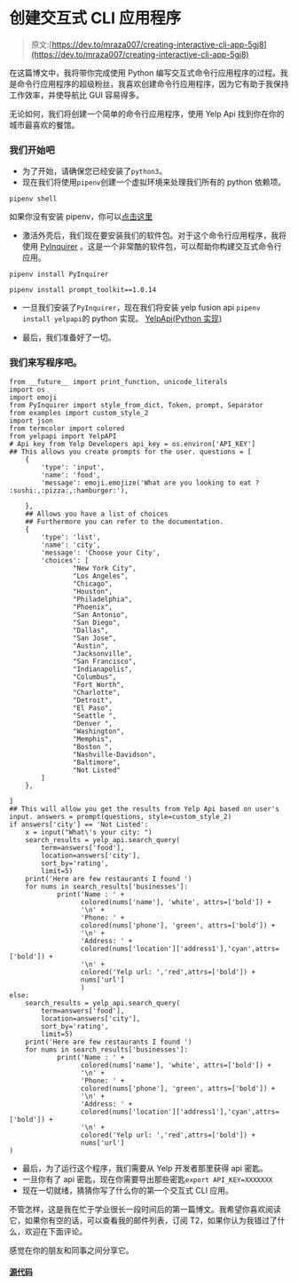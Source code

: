 # 创建交互式 CLI 应用程序

> 原文:[https://dev.to/mraza007/creating-interactive-cli-app-5gj8](https://dev.to/mraza007/creating-interactive-cli-app-5gj8)

在这篇博文中，我将带你完成使用 Python 编写交互式命令行应用程序的过程。我是命令行应用程序的超级粉丝，我喜欢创建命令行应用程序，因为它有助于我保持工作效率，并使导航比 GUI 容易得多。

无论如何，我们将创建一个简单的命令行应用程序，使用 Yelp Api 找到你在你的城市最喜欢的餐馆。

### [](#lets-get-started)我们开始吧

*   为了开始，请确保您已经安装了`python3`。
*   现在我们将使用`pipenv`创建一个虚拟环境来处理我们所有的 python 依赖项。

```
pipenv shell 
```

如果你没有安装 pipenv，你可以[点击这里](https://pipenv.readthedocs.io/en/latest/)

*   激活外壳后，我们现在要安装我们的软件包。对于这个命令行应用程序，我将使用 [PyInquirer](https://github.com/CITGuru/PyInquirer) 。这是一个非常酷的软件包，可以帮助你构建交互式命令行应用。

```
pipenv install PyInquirer 
```

```
pipenv install prompt_toolkit==1.0.14 
```

*   一旦我们安装了`PyInquirer`，现在我们将安装 yelp fusion api `pipenv install yelpapi`的 python 实现。
    [YelpApi(Python 实现)](https://github.com/gfairchild/yelpapi)

*   最后，我们准备好了一切。

### [](#lets-write-the-program)我们来写程序吧。

```
from __future__ import print_function, unicode_literals
import os
import emoji
from PyInquirer import style_from_dict, Token, prompt, Separator
from examples import custom_style_2
import json
from termcolor import colored
from yelpapi import YelpAPI
# Api key from Yelp Developers api_key = os.environ['API_KEY']
## This allows you create prompts for the user. questions = [
    {
        'type': 'input',
        'name': 'food',
        'message': emoji.emojize('What are you looking to eat ? :sushi:,:pizza:,:hamburger:'),

    },
    ## Allows you have a list of choices 
    ## Furthermore you can refer to the documentation.
    {
        'type': 'list',
        'name': 'city',
        'message': 'Choose your City',
        'choices': [
                "New York City",
                "Los Angeles",
                "Chicago",
                "Houston",
                "Philadelphia",
                "Phoenix",
                "San Antonio",
                "San Diego",
                "Dallas",
                "San Jose",
                "Austin",
                "Jacksonville",
                "San Francisco",
                "Indianapolis",
                "Columbus",
                "Fort Worth",
                "Charlotte",
                "Detroit",
                "El Paso",
                "Seattle ",
                "Denver ",
                "Washington",
                "Memphis",
                "Boston ",
                "Nashville-Davidson",
                "Baltimore",
                "Not Listed"
        ]
    },

]
## This will allow you get the results from Yelp Api based on user's input. answers = prompt(questions, style=custom_style_2)
if answers['city'] == 'Not Listed':
    x = input("What\'s your city: ")
    search_results = yelp_api.search_query(
        term=answers['food'],
        location=answers['city'],
        sort_by='rating',
        limit=5)
    print('Here are few restaurants I found ')
    for nums in search_results['businesses']:
            print('Name : ' +
                  colored(nums['name'], 'white', attrs=['bold']) +
                  '\n' +
                  'Phone: ' +
                  colored(nums['phone'], 'green', attrs=['bold']) +
                  '\n' +
                  'Address: ' +
                  colored(nums['location']['address1'],'cyan',attrs=['bold']) +
                  '\n' +
                  colored('Yelp url: ','red',attrs=['bold']) +
                  nums['url']
                  )
else:
    search_results = yelp_api.search_query(
        term=answers['food'],
        location=answers['city'],
        sort_by='rating',
        limit=5)
    print('Here are few restaurants I found ')
    for nums in search_results['businesses']:
            print('Name : ' +
                  colored(nums['name'], 'white', attrs=['bold']) +
                  '\n' +
                  'Phone: ' +
                  colored(nums['phone'], 'green', attrs=['bold']) +
                  '\n' +
                  'Address: ' +
                  colored(nums['location']['address1'],'cyan',attrs=['bold']) +
                  '\n' +
                  colored('Yelp url: ','red',attrs=['bold']) +
                  nums['url']
) 
```

*   最后，为了运行这个程序，我们需要从 Yelp 开发者那里获得 api 密匙。
*   一旦你有了 api 密匙，现在你需要导出那些密匙`export API_KEY=XXXXXXX`
*   现在一切就绪，猜猜你写了什么你的第一个交互式 CLI 应用。

不管怎样，这是我在忙于学业很长一段时间后的第一篇博文。我希望你喜欢阅读它，如果你有空的话，可以查看我的邮件列表，订阅 T2，如果你认为我错过了什么，欢迎在下面评论。

感觉在你的朋友和同事之间分享它。

#### [](#source-code)[源代码](https://github.com/mraza007/yelp-cli)